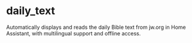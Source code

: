 # daily_text
Automatically displays and reads the daily Bible text from jw.org in Home Assistant, with multilingual support and offline access.
